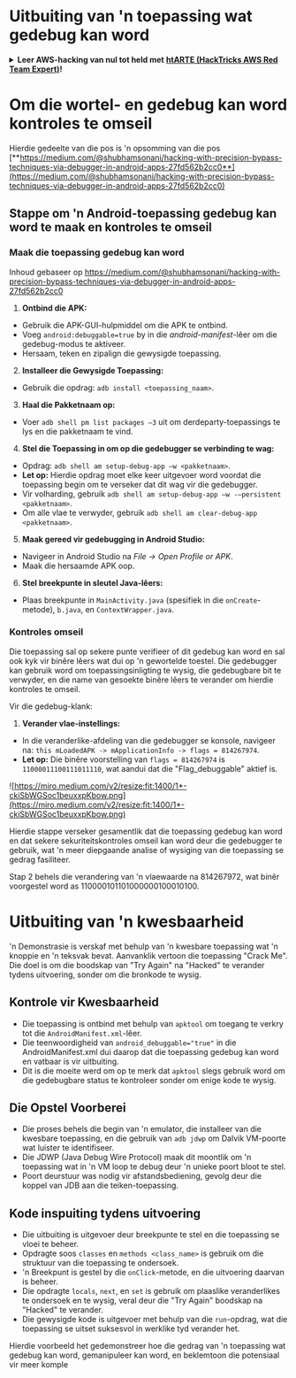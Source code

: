 # Uitbuiting van 'n toepassing wat gedebug kan word

<details>

<summary><strong>Leer AWS-hacking van nul tot held met</strong> <a href="https://training.hacktricks.xyz/courses/arte"><strong>htARTE (HackTricks AWS Red Team Expert)</strong></a><strong>!</strong></summary>

Ander maniere om HackTricks te ondersteun:

* As jy wil sien dat jou **maatskappy geadverteer word in HackTricks** of **HackTricks aflaai in PDF-formaat**, kyk na die [**SUBSCRIPTION PLANS**](https://github.com/sponsors/carlospolop)!
* Kry die [**amptelike PEASS & HackTricks swag**](https://peass.creator-spring.com)
* Ontdek [**The PEASS Family**](https://opensea.io/collection/the-peass-family), ons versameling eksklusiewe [**NFTs**](https://opensea.io/collection/the-peass-family)
* **Sluit aan by die** 💬 [**Discord-groep**](https://discord.gg/hRep4RUj7f) of die [**telegram-groep**](https://t.me/peass) of **volg** ons op **Twitter** 🐦 [**@carlospolopm**](https://twitter.com/hacktricks_live)**.**
* **Deel jou haktruuks deur PR's in te dien by die** [**HackTricks**](https://github.com/carlospolop/hacktricks) en [**HackTricks Cloud**](https://github.com/carlospolop/hacktricks-cloud) GitHub-opslagplekke.

</details>

# **Om die wortel- en gedebug kan word kontroles te omseil**

Hierdie gedeelte van die pos is 'n opsomming van die pos [**https://medium.com/@shubhamsonani/hacking-with-precision-bypass-techniques-via-debugger-in-android-apps-27fd562b2cc0**](https://medium.com/@shubhamsonani/hacking-with-precision-bypass-techniques-via-debugger-in-android-apps-27fd562b2cc0)

## Stappe om 'n Android-toepassing gedebug kan word te maak en kontroles te omseil

### **Maak die toepassing gedebug kan word**

Inhoud gebaseer op https://medium.com/@shubhamsonani/hacking-with-precision-bypass-techniques-via-debugger-in-android-apps-27fd562b2cc0

1. **Ontbind die APK:**
- Gebruik die APK-GUI-hulpmiddel om die APK te ontbind.
- Voeg `android:debuggable=true` by in die _android-manifest_-lêer om die gedebug-modus te aktiveer.
- Hersaam, teken en zipalign die gewysigde toepassing.

2. **Installeer die Gewysigde Toepassing:**
- Gebruik die opdrag: `adb install <toepassing_naam>`.

3. **Haal die Pakketnaam op:**
- Voer `adb shell pm list packages –3` uit om derdeparty-toepassings te lys en die pakketnaam te vind.

4. **Stel die Toepassing in om op die gedebugger se verbinding te wag:**
- Opdrag: `adb shell am setup-debug-app –w <pakketnaam>`.
- **Let op:** Hierdie opdrag moet elke keer uitgevoer word voordat die toepassing begin om te verseker dat dit wag vir die gedebugger.
- Vir volharding, gebruik `adb shell am setup-debug-app –w -–persistent <pakketnaam>`.
- Om alle vlae te verwyder, gebruik `adb shell am clear-debug-app <pakketnaam>`.

5. **Maak gereed vir gedebugging in Android Studio:**
- Navigeer in Android Studio na _File -> Open Profile or APK_.
- Maak die hersaamde APK oop.

6. **Stel breekpunte in sleutel Java-lêers:**
- Plaas breekpunte in `MainActivity.java` (spesifiek in die `onCreate`-metode), `b.java`, en `ContextWrapper.java`.

### **Kontroles omseil**

Die toepassing sal op sekere punte verifieer of dit gedebug kan word en sal ook kyk vir binêre lêers wat dui op 'n gewortelde toestel. Die gedebugger kan gebruik word om toepassingsinligting te wysig, die gedebugbare bit te verwyder, en die name van gesoekte binêre lêers te verander om hierdie kontroles te omseil.

Vir die gedebug-klank:

1. **Verander vlae-instellings:**
- In die veranderlike-afdeling van die gedebugger se konsole, navigeer na: `this mLoadedAPK -> mApplicationInfo -> flags = 814267974`.
- **Let op:** Die binêre voorstelling van `flags = 814267974` is `11000011100111011110`, wat aandui dat die "Flag_debuggable" aktief is.

![https://miro.medium.com/v2/resize:fit:1400/1*-ckiSbWGSoc1beuxxpKbow.png](https://miro.medium.com/v2/resize:fit:1400/1*-ckiSbWGSoc1beuxxpKbow.png)

Hierdie stappe verseker gesamentlik dat die toepassing gedebug kan word en dat sekere sekuriteitskontroles omseil kan word deur die gedebugger te gebruik, wat 'n meer diepgaande analise of wysiging van die toepassing se gedrag fasiliteer.

Stap 2 behels die verandering van 'n vlaewaarde na 814267972, wat binêr voorgestel word as 110000101101000000100010100.

# **Uitbuiting van 'n kwesbaarheid**

'n Demonstrasie is verskaf met behulp van 'n kwesbare toepassing wat 'n knoppie en 'n teksvak bevat. Aanvanklik vertoon die toepassing "Crack Me". Die doel is om die boodskap van "Try Again" na "Hacked" te verander tydens uitvoering, sonder om die bronkode te wysig.

## **Kontrole vir Kwesbaarheid**
- Die toepassing is ontbind met behulp van `apktool` om toegang te verkry tot die `AndroidManifest.xml`-lêer.
- Die teenwoordigheid van `android_debuggable="true"` in die AndroidManifest.xml dui daarop dat die toepassing gedebug kan word en vatbaar is vir uitbuiting.
- Dit is die moeite werd om op te merk dat `apktool` slegs gebruik word om die gedebugbare status te kontroleer sonder om enige kode te wysig.

## **Die Opstel Voorberei**
- Die proses behels die begin van 'n emulator, die installeer van die kwesbare toepassing, en die gebruik van `adb jdwp` om Dalvik VM-poorte wat luister te identifiseer.
- Die JDWP (Java Debug Wire Protocol) maak dit moontlik om 'n toepassing wat in 'n VM loop te debug deur 'n unieke poort bloot te stel.
- Poort deurstuur was nodig vir afstandsbediening, gevolg deur die koppel van JDB aan die teiken-toepassing.

## **Kode inspuiting tydens uitvoering**
- Die uitbuiting is uitgevoer deur breekpunte te stel en die toepassing se vloei te beheer.
- Opdragte soos `classes` en `methods <class_name>` is gebruik om die struktuur van die toepassing te ondersoek.
- 'n Breekpunt is gestel by die `onClick`-metode, en die uitvoering daarvan is beheer.
- Die opdragte `locals`, `next`, en `set` is gebruik om plaaslike veranderlikes te ondersoek en te wysig, veral deur die "Try Again" boodskap na "Hacked" te verander.
- Die gewysigde kode is uitgevoer met behulp van die `run`-opdrag, wat die toepassing se uitset suksesvol in werklike tyd verander het.

Hierdie voorbeeld het gedemonstreer hoe die gedrag van 'n toepassing wat gedebug kan word, gemanipuleer kan word, en beklemtoon die potensiaal vir meer komple

